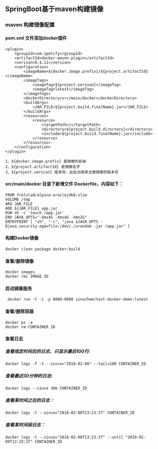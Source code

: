 ## SpringBoot基于maven构建镜像

### maven 构建镜像配置

#### pom.xml 文件添加docker插件

```
<plugin>
    <groupId>com.spotify</groupId>
    <artifactId>docker-maven-plugin</artifactId>
    <version>0.4.11</version>
    <configuration>
        <imageName>${docker.image.prefix}/${project.artifactId}</imageName>
        <imageTags>
            <imageTag>${project.version}</imageTag>
            <imageTag>latest</imageTag>
        </imageTags>
        <dockerDirectory>src/main/docker</dockerDirectory>
        <buildArgs>
            <JAR_FILE>${project.build.finalName}.jar</JAR_FILE>
        </buildArgs>
        <resources>
            <resource>
                <targetPath>/</targetPath>
                <directory>${project.build.directory}</directory>
                <include>${project.build.finalName}.jar</include>
            </resource>
        </resources>
    </configuration>
</plugin>
```

```
1、${docker.image.prefix} 是镜像的前缀
2、${project.artifactId} 是镜像名字
3、${project.version} 版本号，此处也用来当做镜像的版本号
```

#### src/main/docker 目录下新增文件 Dockerfile，内容如下：

```
FROM frolvlad/alpine-oraclejdk8:slim
VOLUME /tmp
ARG JAR_FILE
ADD ${JAR_FILE} app.jar
RUN sh -c 'touch /app.jar'
ENV JAVA_OPTS="-Xmx4G -Xms4G -Xmn2G"
ENTRYPOINT [ "sh", "-c", "java $JAVA_OPTS -Djava.security.egd=file:/dev/./urandom -jar /app.jar" ]
```

#### 构建Docker镜像

```
docker clean package docker:build
```

#### 查看/删除镜像

```
docker images
docker rmi IMAGE ID
```

#### 启动镜像服务

```
 docker run -t -i -p 8080:8080 sinochem/test-docker-demo:latest
```

#### 查看/删除容器

```
docker ps -a
docker rm CONTAINER ID  
```

#### 查看日志

##### 查看指定时间后的日志，只显示最后100行:

```
docker logs -f -t --since="2018-02-08" --tail=100 CONTAINER_ID
```

##### 查看最近30分钟的日志:

```
docker logs --since 30m CONTAINER_ID
```

##### 查看某时间之后的日志：

```
docker logs -t --since="2018-02-08T13:23:37" CONTAINER_ID
```

##### 查看某时间段日志：

```
docker logs -t --since="2018-02-08T13:23:37" --until "2018-02-09T12:23:37" CONTAINER_ID
```

